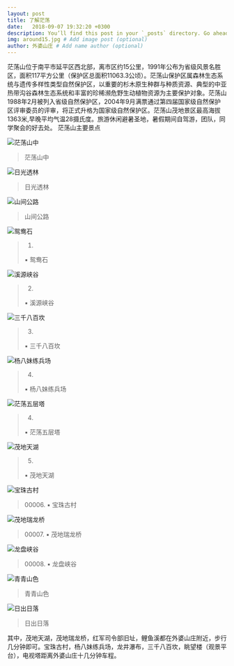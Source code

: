 ```yaml
---
layout: post
title: 了解茫荡  
date:   2018-09-07 19:32:20 +0300
description: You’ll find this post in your `_posts` directory. Go ahead and edit it and re-build the site to see your changes. # Add post description (optional)
img: around15.jpg # Add image post (optional)
author: 外婆山庄 # Add name author (optional)
---
```

茫荡山位于南平市延平区西北部，离市区约15公里，1991年公布为省级风景名胜区，面积117平方公里（保护区总面积11063.3公顷）。茫荡山保护区属森林生态系统与遗传多样性类型自然保护区，以重要的杉木原生种群与种质资源、典型的中亚热带沟谷森林生态系统和丰富的珍稀濒危野生动植物资源为主要保护对象。茫荡山1988年2月被列入省级自然保护区，2004年9月满票通过第四届国家级自然保护区评审委员的评审，将正式升格为国家级自然保护区。茫荡山茂地景区最高海拔1363米,早晚平均气温28摄氏度。旅游休闲避暑圣地，暑假期间自驾游，团队，同学聚会的好去处。
茫荡山主要景点

![茫荡山中]({{site.baseurl}}/assets/img/around18.jpg)
>茫荡山中

![日光透林]({{site.baseurl}}/assets/img/mangdang7.jpg)
>日光透林

![山间公路]({{site.baseurl}}/assets/img/mountain3.jpg)
>山间公路

![鸳鸯石]({{site.baseurl}}/assets/img/yuanyang.jpg)
>00001.
>▪ 鸳鸯石

![溪源峡谷]({{site.baseurl}}/assets/img/yuanxi.jpg)
>00002.
>▪ 溪源峡谷

![三千八百坎]({{site.baseurl}}/assets/img/mangdang1.jpg)
>00003.
>▪ 三千八百坎

![杨八妹练兵场]({{site.baseurl}}/assets/img/mountain6.jpg)
>00004.
>▪ 杨八妹练兵场

![茫荡五层塔]({{site.baseurl}}/assets/img/mountain1.jpg)
>00004.
>▪ 茫荡五层塔

![茂地天湖]({{site.baseurl}}/assets/img/around17.jpg)
>00005.
>▪ 茂地天湖

![宝珠古村]({{site.baseurl}}/assets/img/baozhu.jpg)
>00006. ▪ 宝珠古村

![茂地瑞龙桥]({{site.baseurl}}/assets/img/around5.jpg)
>00007. ▪ 茂地瑞龙桥

![龙盘峡谷]({{site.baseurl}}/assets/img/mountain4.jpg)
>00008. ▪ 龙盘峡谷

![青青山色]({{site.baseurl}}/assets/img/around26.jpg)
>青青山色

![日出日落]({{site.baseurl}}/assets/img/sunset.jpg)
>日出日落

其中，茂地天湖，茂地瑞龙桥，红军司令部旧址，鲤鱼溪都在外婆山庄附近，步行几分钟即可。宝珠古村，杨八妹练兵场，龙井瀑布，三千八百坎，眺望楼（观景平台），电视塔距离外婆山庄十几分钟车程。





